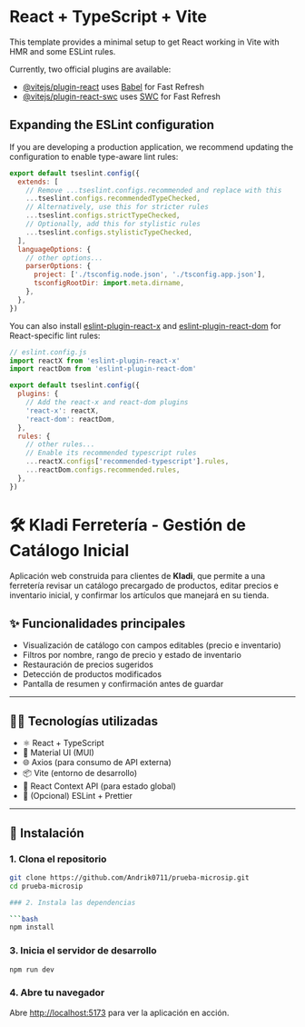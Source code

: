 # React + TypeScript + Vite

This template provides a minimal setup to get React working in Vite with HMR and some ESLint rules.

Currently, two official plugins are available:

- [@vitejs/plugin-react](https://github.com/vitejs/vite-plugin-react/blob/main/packages/plugin-react) uses [Babel](https://babeljs.io/) for Fast Refresh
- [@vitejs/plugin-react-swc](https://github.com/vitejs/vite-plugin-react/blob/main/packages/plugin-react-swc) uses [SWC](https://swc.rs/) for Fast Refresh

## Expanding the ESLint configuration

If you are developing a production application, we recommend updating the configuration to enable type-aware lint rules:

```js
export default tseslint.config({
  extends: [
    // Remove ...tseslint.configs.recommended and replace with this
    ...tseslint.configs.recommendedTypeChecked,
    // Alternatively, use this for stricter rules
    ...tseslint.configs.strictTypeChecked,
    // Optionally, add this for stylistic rules
    ...tseslint.configs.stylisticTypeChecked,
  ],
  languageOptions: {
    // other options...
    parserOptions: {
      project: ['./tsconfig.node.json', './tsconfig.app.json'],
      tsconfigRootDir: import.meta.dirname,
    },
  },
})
```

You can also install [eslint-plugin-react-x](https://github.com/Rel1cx/eslint-react/tree/main/packages/plugins/eslint-plugin-react-x) and [eslint-plugin-react-dom](https://github.com/Rel1cx/eslint-react/tree/main/packages/plugins/eslint-plugin-react-dom) for React-specific lint rules:

```js
// eslint.config.js
import reactX from 'eslint-plugin-react-x'
import reactDom from 'eslint-plugin-react-dom'

export default tseslint.config({
  plugins: {
    // Add the react-x and react-dom plugins
    'react-x': reactX,
    'react-dom': reactDom,
  },
  rules: {
    // other rules...
    // Enable its recommended typescript rules
    ...reactX.configs['recommended-typescript'].rules,
    ...reactDom.configs.recommended.rules,
  },
})
```
# 🛠️ Kladi Ferretería - Gestión de Catálogo Inicial

Aplicación web construida para clientes de **Kladi**, que permite a una ferretería revisar un catálogo precargado de productos, editar precios e inventario inicial, y confirmar los artículos que manejará en su tienda.

## ✨ Funcionalidades principales

- Visualización de catálogo con campos editables (precio e inventario)
- Filtros por nombre, rango de precio y estado de inventario
- Restauración de precios sugeridos
- Detección de productos modificados
- Pantalla de resumen y confirmación antes de guardar

---

## 🧑‍💻 Tecnologías utilizadas

- ⚛️ React + TypeScript
- 🎨 Material UI (MUI)
- 🌐 Axios (para consumo de API externa)
- 📦 Vite (entorno de desarrollo)
- 🧠 React Context API (para estado global)
- 🧪 (Opcional) ESLint + Prettier

---

## 🚀 Instalación

### 1. Clona el repositorio

```bash
git clone https://github.com/Andrik0711/prueba-microsip.git
cd prueba-microsip

### 2. Instala las dependencias

```bash
npm install
```

### 3. Inicia el servidor de desarrollo

```bash
npm run dev
```
### 4. Abre tu navegador
Abre [http://localhost:5173](http://localhost:5173) para ver la aplicación en acción.
